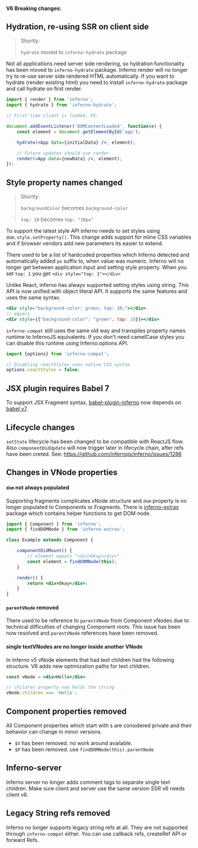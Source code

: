 #### V6 Breaking changes:

## Hydration, re-using SSR on client side

> Shortly:
>
> `hydrate` moved to `inferno-hydrate` package
>


Not all applications need server side rendering, so hydration functionality has been moved to `inferno-hydrate` package.
Inferno render will no longer try to re-use server side rendered HTML automatically.
If you want to hydrate (render existing html) you need to install `inferno-hydrate` package
and call hydrate on first render.

```jsx
import { render } from 'inferno';
import { hydrate } from 'inferno-hydrate';

// First time client is loaded, FE:

document.addEventListener('DOMContentLoaded', function(e) {
    const element = document.getElementById('app');

    hydrate(<App data={initialData} />, element);

    // Future updates should use render
    render(<App data={newData} />, element);
});
```

## Style property names changed

> Shortly:
>
> `backgroundColor` becomes `background-color`
>
> `top: 10` becomes `top: "10px"`
>

To support the latest style API inferno needs to set styles using `dom.style.setProperty()`.
This change adds support for inline CSS variables and if browser vendors add new parameters its easier to extend.

There used to be a list of hardcoded properties which Inferno detected and automatically added `px` suffix to, when value was numeric.
Inferno will no longer get between application input and setting style property. When you set `top: 1` you get `<div style="top: 1"></div>`

Unlike React, inferno has always supported setting styles using string. This API is now unified with object literal API.
It supports the same features and uses the same syntax.

```jsx
<div style="background-color: green; top: 10;"></div>
// equals
<div style={{"background-color": "green", top: 10}}></div>
```

`inferno-compat` still uses the same old way and transpiles property names runtime to InfernoJS equivalents.
If you don't need camelCase styles you can disable this runtime using Inferno.options API.

```jsx
import {options} from 'inferno-compat';

// Disabling reactStyles uses native CSS syntax
options.reactStyles = false;
```

## JSX plugin requires Babel 7

To support JSX Fragment syntax, [babel-plugin-inferno](https://github.com/infernojs/babel-plugin-inferno) now depends on
[babel v7](https://babeljs.io/blog/2018/08/27/7.0.0).

## Lifecycle changes

`setState` lifecycle has been changed to be compatible with ReactJS flow.
Also `componentDidUpdate` will now trigger later in lifecycle chain, after refs have been creted.
See: https://github.com/infernojs/inferno/issues/1286


## Changes in VNode properties

#### `dom` not always populated

Supporting fragments complicates vNode structure and `dom` property is no longer populated
to Components or Fragments. There is [inferno-extras](https://github.com/infernojs/inferno/tree/master/packages/inferno-extras) package which contains helper functions to get DOM node.

```jsx
import { Component } from 'inferno';
import { findDOMNode } from 'inferno-extras';

class Example extends Component {

    componentDidMount() {
        // element equals "<div>Okay</div>"
        const element = findDOMNode(this);
    }

    render() {
        return <div>Okay</div>;
    }
}

```

#### `parentVNode` removed

There used to be reference to `parentVNode` from Component vNodes due to technical difficulties of changing Component roots.
This issue has been now resolved and `parentVNode` references have been removed.


#### single textVNodes are no longer inside another VNode

In Inferno v5 vNode elements that had text children had the following structure.
V6 adds new optimization paths for text children.

```jsx
const vNode = <div>Hello</div>

// children property now holds the string
vNode.children === 'Hello';
```

## Component properties removed

All Component properties which start with `$` are considered private and their behavior can change in minor versions.

- `$V` has been removed. no work around available.
- `$P` has been removed. use `findDOMNode(this).parentNode`


## Inferno-server

Inferno server no longer adds comment tags to separate single text children.
Make sure client and server use the same version SSR v6 needs client v6.

## Legacy String refs removed

Inferno no longer supports legacy string refs at all. They are not supported through `inferno-compat` either.
You can use callback refs, createRef API or forward Refs.
